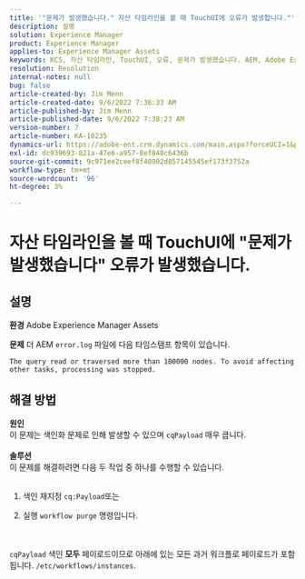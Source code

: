 ```yaml
---
title: '"문제가 발생했습니다." 자산 타임라인을 볼 때 TouchUI에 오류가 발생합니다."'
description: 설명
solution: Experience Manager
product: Experience Manager
applies-to: Experience Manager Assets
keywords: KCS, 자산 타임라인, TouchUI, 오류, 문제가 발생했습니다. AEM, Adobe Experience Manager, 6.3
resolution: Resolution
internal-notes: null
bug: false
article-created-by: Jim Menn
article-created-date: 9/6/2022 7:36:33 AM
article-published-by: Jim Menn
article-published-date: 9/6/2022 7:38:23 AM
version-number: 7
article-number: KA-10235
dynamics-url: https://adobe-ent.crm.dynamics.com/main.aspx?forceUCI=1&pagetype=entityrecord&etn=knowledgearticle&id=8dbc5d9e-b62d-ed11-9db1-0022480866ad
exl-id: dc939693-821a-47e6-a957-8ef848c6436b
source-git-commit: 9c971ee2ceef8f48902d857145545ef173f3752a
workflow-type: tm+mt
source-wordcount: '96'
ht-degree: 3%

---
```


# 자산 타임라인을 볼 때 TouchUI에 &quot;문제가 발생했습니다&quot; 오류가 발생했습니다.

## 설명


<b>환경</b>
Adobe Experience Manager Assets

<b>문제</b>
더 AEM `error.log` 파일에 다음 타임스탬프 항목이 있습니다.


```
The query read or traversed more than 100000 nodes. To avoid affecting other tasks, processing was stopped.
```



## 해결 방법

<b>원인</b><br>이 문제는 색인화 문제로 인해 발생할 수 있으며 `cqPayload` 매우 큽니다. <br> <br><b>솔루션</b><br>이 문제를 해결하려면 다음 두 작업 중 하나를 수행할 수 있습니다. <br> <br>
1. 색인 재지정 `cq:Payload`또는


2. 실행 `workflow purge` 명령입니다.

<br> <br>`cqPayload` 색인 <b>모두</b> 페이로드이므로 아래에 있는 모든 과거 워크플로 페이로드가 포함됩니다. `/etc/workflows/instances`.
